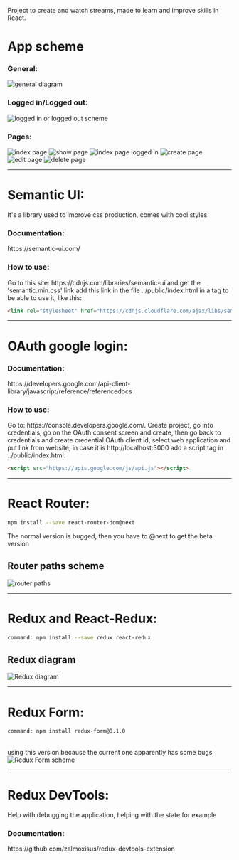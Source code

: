 Project to create and watch streams, made to learn and improve skills in React.


<h1>App scheme</h1>
<h3>General:</h3>
<img src="./general-diagram.PNG" alt="general diagram"/>
<h3>Logged in/Logged out:</h3>
<img src="./logged-in-logged-out-scheme.PNG" alt="logged in or logged out scheme"/>
<h3>Pages:</h3>
<img src="./index-page.PNG" alt="index page"/>
<img src="./show-page.PNG" alt="show page"/>
<img src="./index-page-logged-in.PNG" alt="index page logged in"/>
<img src="./create-stream-page.PNG" alt="create page"/>
<img src="./edit-page.PNG" alt="edit page"/>
<img src="./delete-page.PNG" alt="delete page"/>

------------------------------

<h1>Semantic UI:</h1>
It's a library used to improve css production, comes with cool styles
<h3>Documentation:</h3>
https://semantic-ui.com/
<h3>How to use:</h3>
Go to this site: https://cdnjs.com/libraries/semantic-ui and get the 'semantic.min.css' link
add this link in the file ../public/index.html in a tag to be able to use it, like this:

```html
<link rel="stylesheet" href="https://cdnjs.cloudflare.com/ajax/libs/semantic-ui/2.4.1/semantic.min.css" />
```

------------------------------

<h1>OAuth google login:</h1>
<h3>Documentation:</h3>
https://developers.google.com/api-client-library/javascript/reference/referencedocs
<h3>How to use:</h3>
Go to: https://console.developers.google.com/.
Create project, go into credentials, go on the OAuth consent screen and create, then go back to credentials and create credential OAuth client id, select web application and put link from website, in case it is http://localhost:3000
add a script tag in ../public/index.html:

```html
<script src="https://apis.google.com/js/api.js"></script>
```

------------------------------

<h1>React Router:</h1>

```bash
npm install --save react-router-dom@next
```
The normal version is bugged, then you have to @next to get the beta version

<h2>Router paths scheme</h2>
<img src="./path-scheme.PNG" alt="router paths"/>

------------------------------

<h1>Redux and React-Redux:</h1>

```bash
command: npm install --save redux react-redux
```
<h2>Redux diagram</h2>
<img src="./redux-diagram.PNG" alt="Redux diagram"/>

------------------------------

<h1>Redux Form:</h1>

```bash
command: npm install redux-form@8.1.0
```
<br>
using this version because the current one apparently has some bugs
<img src="./redux-diagram.PNG" alt="Redux Form scheme"/>

------------------------------

<h1>Redux DevTools:</h1>
Help with debugging the application, helping with the state for example
<h3>Documentation:</h3>
https://github.com/zalmoxisus/redux-devtools-extension